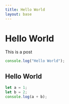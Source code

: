 ```yaml
---
title: Hello World
layout: base
---
```


# Hello World

This is a post

```js
console.log("Hello World");
```  

## Hello World

```ts
let a = 1;
let b = 2;
console.log(a + b);
```
